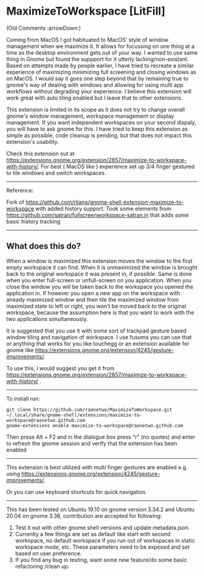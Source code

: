 # MaximizeToWorkspace [LitFill]

(Old Comments :arrowDown:)

Coming from MacOS I got habituated to MacOS' style of window management when we maximize it. It allows for focussing on one thing at a time as the desktop environment gets out of your way. I wanted to use same thing in Gnome but found the suppport for it utterly lacking/non-existant. Based on attempts made by people earlier, I have tried to recreate a similar experience of maximizing minimizing full screening and closing windows as on MacOS. I would say it goes one step beyond that by remaining true to gnome's way of dealing with windows and allowing for using multi app workflows without degrading your experience. I believe this extension will work great with auto tiling enabled but I leave that to other extensions.

This extension is limited in its scope as it does not try to change overall gnome's window management, workspace management or display management. If you want independent workspaces on your second dispaly, you will have to ask gnome for this. I have tried to keep this extension as simple as possible, code cleanup is pending, but that does not impact this extension's usability.

Check this extension out at https://extensions.gnome.org/extension/2857/maximize-to-workspace-with-history/. For best ( MacOS like ) experience set up 3/4 finger gestured to tile windows and switch workspaces.

---

Reference:

Fork of https://github.com/rliang/gnome-shell-extension-maximize-to-workspace with added history support. Took some elements from https://github.com/satran/fullscreenworkspace-satran.in that adds some basic history tracking

---

## What does this do?

When a window is maximized this extension moves the window to the first empty workspace it can find. When it is unmaximized the window is brought back to the original workspace it was present in, if possible. Same is done when you enter full-screen or unfull-screen on you application. When you close the window you will be taken back to the workspace you opened the application in. If however you open a new app on the workspace with already maximized window and then tile the maximized window from maximized state to left or right, you won't be moved back to the original workspace, because the assumption here is that you want to work with the two applications simultaneously.

It is suggested that you use it with some sort of trackpad gesture based window tiling and navigation of workspace. I use fusuma you can use that or anything that works for you like touchegg or an extension available for gnome like https://extensions.gnome.org/extension/4245/gesture-improvements/.

To use this, I would suggest you get it from https://extensions.gnome.org/extension/2857/maximize-to-workspace-with-history/ .

---

To install run:

```
git clone https://github.com/raonetwo/MaximizeToWorkspace.git ~/.local/share/gnome-shell/extensions/maximize-to-workspace@raonetwo.github.com
gnome-extensions enable maximize-to-workspace@raonetwo.github.com
```

Then press Alt + F2 and in the dialogue box press "r" (no quotes) and enter to refresh the gnome session and verify that the extension has been enabled

---

This extension is best utilized with multi finger gestures are enabled e.g. using https://extensions.gnome.org/extension/4245/gesture-improvements/.

Or you can use keyboard shortcuts for quick navigation.

---

This has been tested on Ubuntu 19.10 on gnome version 3.34.2 and Ubuntu 20.04 on gnome 3.36, contribution are accepted for following:

1. Test it out with other gnome shell versions and update metadata.json.
2. Currently a few things are set as default like start with second workspace, no default workspace if you run out of workspaces in static workspace mode, etc. These parameters need to be exposed and set based on user preference.
3. If you find any bug in testing, want some new feature/do some basic refactoring /clean up.
